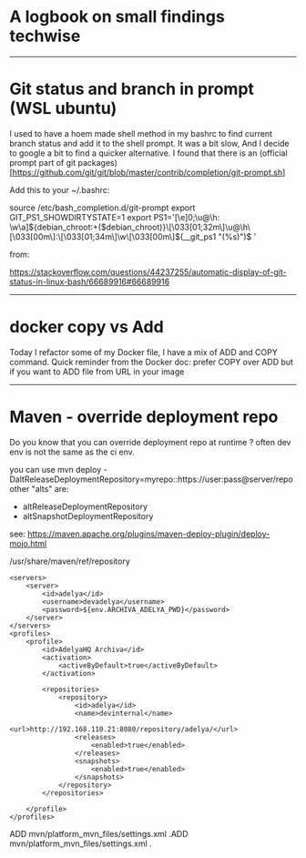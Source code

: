 A logbook on small findings techwise
====================================

---
# Git status and branch in prompt (WSL ubuntu)

I used to have a hoem made shell method in my bashrc to find current branch status and add it to the shell prompt. 
It was a bit slow, And I decide to google a bit to find a quicker alternative.
I found that there is an (official prompt part of git packages)[https://github.com/git/git/blob/master/contrib/completion/git-prompt.sh]


Add this to your ~/.bashrc:

source /etc/bash_completion.d/git-prompt
export GIT_PS1_SHOWDIRTYSTATE=1
export PS1='\[\e]0;\u@\h: \w\a\]${debian_chroot:+($debian_chroot)}\[\033[01;32m\]\u@\h\[\033[00m\]:\[\033[01;34m\]\w\[\033[00m\]$(__git_ps1 "(%s)")\$ '

from:

https://stackoverflow.com/questions/44237255/automatic-display-of-git-status-in-linux-bash/66689916#66689916

--- 

# docker copy vs Add

Today I refactor some of my Docker file, 
I have a mix of ADD and COPY command.
Quick reminder from the Docker doc: prefer COPY over ADD but if you want to ADD file from URL in your image

---

# Maven - override deployment repo

Do you know that you can override deployment repo at runtime ?
often dev env is not the same as the ci env.

you can use 
mvn deploy -DaltReleaseDeploymentRepository=myrepo::https://user:pass@server/repo
other "alts" are: 
- altReleaseDeploymentRepository
- altSnapshotDeploymentRepository

see: https://maven.apache.org/plugins/maven-deploy-plugin/deploy-mojo.html


<settings xmlns="http://maven.apache.org/SETTINGS/1.0.0"
    xmlns:xsi="http://www.w3.org/2001/XMLSchema-instance"
    xsi:schemaLocation="http://maven.apache.org/SETTINGS/1.0.0 https://maven.apache.org/xsd/settings-1.0.0.xsd">
    <localRepository>/usr/share/maven/ref/repository</localRepository>


    <servers>
        <server>
            <id>adelya</id>
            <username>devadelya</username>
            <password>${env.ARCHIVA_ADELYA_PWD}</password>
        </server>
    </servers>
    <profiles>
        <profile>
            <id>AdelyaHQ Archiva</id>
            <activation>
                <activeByDefault>true</activeByDefault>
            </activation>

            <repositories>
                <repository>
                    <id>adelya</id>
                    <name>devinternal</name>
                    <url>http://192.168.110.21:8080/repository/adelya/</url>
                    <releases>
                        <enabled>true</enabled>
                    </releases>
                    <snapshots>
                        <enabled>true</enabled>
                    </snapshots>
                </repository>
            </repositories>

        </profile>
    </profiles>
</settings>

ADD mvn/platform_mvn_files/settings.xml .ADD mvn/platform_mvn_files/settings.xml .
